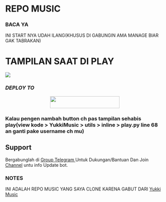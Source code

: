 # REPO MUSIC

### BACA YA
INI START NYA UDAH ILANG(KHUSUS DI GABUNGIN AMA MANAGE BIAR GAK TABRAKAN)

# TAMPILAN SAAT DI PLAY
<img src="https://graph.org/file/84e381924c0f208c7f1f4.jpg">


### ***DEPLOY TO***
<p align="center"><a href="https://heroku.com/deploy?template=https://github.com/ReyyNada/ReyyYukkiV2"> <img src="https://img.shields.io/badge/Web%20Heroku-blueviolet?style=for-the-badge&logo=heroku" width="220" height="38.45"/></a></p>

### Kalau pengen nambah button ch pas tampilan sehabis play(view kode > YukkiMusic > utils > inline > play.py line 68 an ganti pake username ch mu) 

## Support   
Bergabunglah di [Group Telegram ](https://www.telegram.dog/pantekyks) Untuk Dukungan/Bantuan Dan Join [Channel](https://www.telegram.dog/mahadappa) untu info Update bot.   
   
### NOTES
INI ADALAH REPO MUSIC YANG SAYA CLONE KARENA GABUT DARI
[Yukki Music](https://github.com/TeamYukki/YukkiMusicBot)

